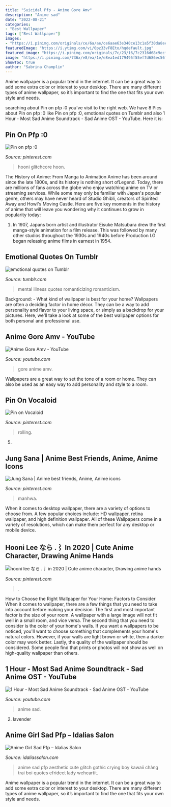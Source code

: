 ```yaml
---
title: "Suicidal Pfp - Anime Gore Amv"
description: "Anime sad"
date: "2022-08-21"
categories:
- "Best Wallpaper"
tags: ["Best Wallpaper"]
images:
- "https://i.pinimg.com/originals/ce/6a/ae/ce6aae63e340ce13c1a5f30da8ec8dfe.jpg"
featuredImage: "https://i.ytimg.com/vi/0pz33vF8Eto/hqdefault.jpg"
featured_image: "https://i.pinimg.com/originals/7c/23/16/7c2316d68c9ecfbf9a715c0686b96f50.jpg"
image: "https://i.pinimg.com/736x/e8/ea/1e/e8ea1ed179495f55ef7d686ec56f69dc.jpg"
ShowToc: true
author: "Sabrina Champlin"
---
```



Anime wallpaper is a popular trend in the internet. It can be a great way to add some extra color or interest to your desktop. There are many different types of anime wallpaper, so it’s important to find the one that fits your own style and needs.

	

		
searching about Pin on pfp :0 you've visit to the right web. We have 8 Pics about Pin on pfp :0 like Pin on pfp :0, emotional quotes on Tumblr and also 1 Hour - Most Sad Anime Soundtrack - Sad Anime OST - YouTube. Here it is:
		
    
## Pin On Pfp :0

<img loading=lazy src="https://i.pinimg.com/736x/e8/ea/1e/e8ea1ed179495f55ef7d686ec56f69dc.jpg" onerror="this.onerror=null;this.src='https://tse4.mm.bing.net/th?id=OIP.gG01J4Nl-uBki634eiJgYQHaJv&amp;pid=15.1';" alt="Pin on pfp :0">

_Source: pinterest.com_

>hooni glitchcore hoon. 

	

The History of Anime: From Manga to Animation
Anime has been around since the late 1800s, and its history is nothing short ofLegend. Today, there are millions of fans across the globe who enjoy watching anime on TV or streaming services. While some may only be familiar with Japan's popular genre, others may have never heard of Studio Ghibli, creators of Spirited Away and Howl's Moving Castle. Here are five key moments in the history of anime that will leave you wondering why it continues to grow in popularity today:
1) In 1907, Japans born artist and illustrator Eisuke Matsubara drew the first manga-style animation for a film release. This was followed by many other studios throughout the 1930s and 1940s before Production I.G began releasing anime films in earnest in 1954.

    
## Emotional Quotes On Tumblr

<img loading=lazy src="https://68.media.tumblr.com/0a429ca7014576e863061d0eef56e129/tumblr_ndpqpgUjoh1t4wel8o1_500.jpg" onerror="this.onerror=null;this.src='https://tse4.mm.bing.net/th?id=OIP.5SI0ZJx3LxoDlFsKiPatwAHaE9&amp;pid=15.1';" alt="emotional quotes on Tumblr">

_Source: tumblr.com_

>mental illness quotes romanticizing romanticism. 

	

Background: - What kind of wallpaper is best for your home?
Wallpapers are often a deciding factor in home décor. They can be a way to add personality and flavor to your living space, or simply as a backdrop for your pictures. Here, we'll take a look at some of the best wallpaper options for both personal and professional use.

    
## Anime Gore Amv - YouTube

<img loading=lazy src="https://i.ytimg.com/vi/0pz33vF8Eto/hqdefault.jpg" onerror="this.onerror=null;this.src='https://tse3.mm.bing.net/th?id=OIP.J6v4uO0PftYhpAUaw_zt9gHaFj&amp;pid=15.1';" alt="Anime Gore Amv - YouTube">

_Source: youtube.com_

>gore anime amv. 

	

Wallpapers are a great way to set the tone of a room or home. They can also be used as an easy way to add personality and style to a room.

    
## Pin On Vocaloid

<img loading=lazy src="https://i.pinimg.com/736x/b7/95/cb/b795cbd1483224de1c08c222527334ae--rolling-girl-a-tattoo.jpg" onerror="this.onerror=null;this.src='https://tse3.mm.bing.net/th?id=OIP.a3yqfdCBHaTOx1IAMAXHzQHaFh&amp;pid=15.1';" alt="Pin on Vocaloid">

_Source: pinterest.com_

>rolling. 

	

5.

    
## Jung Sana | Anime Best Friends, Anime, Anime Icons

<img loading=lazy src="https://i.pinimg.com/originals/ce/6a/ae/ce6aae63e340ce13c1a5f30da8ec8dfe.jpg" onerror="this.onerror=null;this.src='https://tse2.mm.bing.net/th?id=OIP.oFjtLY7t1osrIzCEt7BIYAHaJ4&amp;pid=15.1';" alt="Jung Sana | Anime best friends, Anime, Anime icons">

_Source: pinterest.com_

>manhwa. 

	

When it comes to desktop wallpaper, there are a variety of options to choose from. A few popular choices include: HD wallpaper, retina wallpaper, and high definition wallpaper. All of these Wallpapers come in a variety of resolutions, which can make them perfect for any desktop or mobile device. 

    
## Hooni Lee なら .⌇ In 2020 | Cute Anime Character, Drawing Anime Hands

<img loading=lazy src="https://i.pinimg.com/736x/5e/3f/2e/5e3f2ec8e6e4c2783caf0ec245d1d935.jpg" onerror="this.onerror=null;this.src='https://tse1.mm.bing.net/th?id=OIP.qGijL5RcIXKMyTZOX41D9gHaKO&amp;pid=15.1';" alt="hooni lee なら .⌇ in 2020 | Cute anime character, Drawing anime hands">

_Source: pinterest.com_

>. 

	

How to Choose the Right Wallpaper for Your Home: Factors to Consider
When it comes to wallpaper, there are a few things that you need to take into account before making your decision. The first and most important factor is the size of your room. A wallpaper with a large image will not fit well in a small room, and vice versa. 
The second thing that you need to consider is the color of your home's walls. If you want a wallpapers to be noticed, you'll want to choose something that complements your home's natural colors. However, if your walls are light brown or white, then a darker color may work better. 
Lastly, the quality of the wallpaper should be considered. Some people find that prints or photos will not show as well on high-quality wallpaper than others.

    
## 1 Hour - Most Sad Anime Soundtrack - Sad Anime OST - YouTube

<img loading=lazy src="https://i.ytimg.com/vi/bP8dmfhF7qk/maxresdefault.jpg" onerror="this.onerror=null;this.src='https://tse2.mm.bing.net/th?id=OIP.Mx37ASALCBIZswc4sO1XSAHaEK&amp;pid=15.1';" alt="1 Hour - Most Sad Anime Soundtrack - Sad Anime OST - YouTube">

_Source: youtube.com_

>anime sad. 

	

2. lavender 

    
## Anime Girl Sad Pfp – Idalias Salon

<img loading=lazy src="https://i.pinimg.com/originals/7c/23/16/7c2316d68c9ecfbf9a715c0686b96f50.jpg" onerror="this.onerror=null;this.src='https://tse2.mm.bing.net/th?id=OIP.0m0ERk576sZuY4bXgCRjCgHaHa&amp;pid=15.1';" alt="Anime Girl Sad Pfp – Idalias Salon">

_Source: idaliassalon.com_

>anime sad pfp aesthetic cute glitch gothic crying boy kawaii chàng trai boi quotes efrideet lady weheartit. 

	

Anime wallpaper is a popular trend in the internet. It can be a great way to add some extra color or interest to your desktop. There are many different types of anime wallpaper, so it’s important to find the one that fits your own style and needs.

